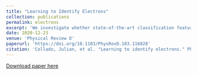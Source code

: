 ```yaml
---
title: "Learning to Identify Electrons"
collection: publications
permalink: electrons
excerpt: 'We investigate whether state-of-the-art classification features commonly used to distinguish electrons from jet backgrounds in collider experiments are overlooking valuable information.'
date: 2020-12-23
venue: 'Physical Review D'
paperurl: 'https://doi.org/10.1103/PhysRevD.103.116028'
citation: 'Collado, Julian, et al. "Learning to identify electrons." Physical Review D 103.11 (2021)'
---
```

<!-- This paper is about the number 1. The number 2 is left for future work. -->

[Download paper here](https://taylorfaucett.github.io/files/electrons.pdf)

<!-- Recommended citation: Your Name, You. (2009). "Paper Title Number 1." <i>Journal 1</i>. 1(1). -->